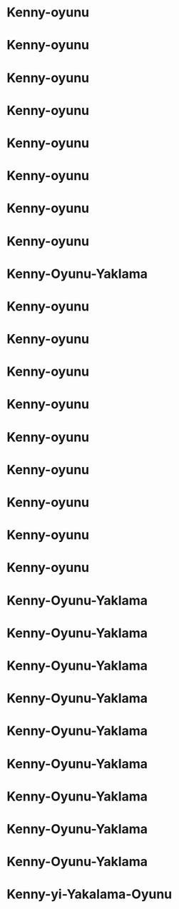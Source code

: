 # Kenny-oyunu
# Kenny-oyunu
# Kenny-oyunu
# Kenny-oyunu
# Kenny-oyunu
# Kenny-oyunu
# Kenny-oyunu
# Kenny-oyunu
# Kenny-Oyunu-Yaklama
# Kenny-oyunu
# Kenny-oyunu
# Kenny-oyunu
# Kenny-oyunu
# Kenny-oyunu
# Kenny-oyunu
# Kenny-oyunu
# Kenny-oyunu
# Kenny-oyunu
# Kenny-Oyunu-Yaklama
# Kenny-Oyunu-Yaklama
# Kenny-Oyunu-Yaklama
# Kenny-Oyunu-Yaklama
# Kenny-Oyunu-Yaklama
# Kenny-Oyunu-Yaklama
# Kenny-Oyunu-Yaklama
# Kenny-Oyunu-Yaklama
# Kenny-Oyunu-Yaklama
# Kenny-yi-Yakalama-Oyunu
